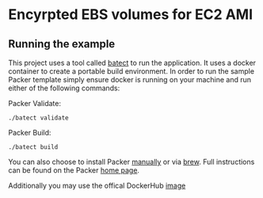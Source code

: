 # Encyrpted EBS volumes for EC2 AMI

## Running the example
This project uses a tool called [batect](https://github.com/charleskorn/batect) to run the application.  It uses a docker container to create a portable build environment.  In order to run the sample Packer template simply ensure docker is running on your machine and run either of the following commands:

Packer Validate:
```
./batect validate
```

Packer Build:
```
./batect build
```

You can also choose to install Packer [manually](https://www.packer.io/intro/getting-started/install.html) or via [brew](https://formulae.brew.sh/formula/packer).  Full instructions can be found on the Packer [home page](https://www.packer.io/intro/getting-started/install.html).

Additionally you may use the offical DockerHub [image](https://hub.docker.com/r/hashicorp/packer/)